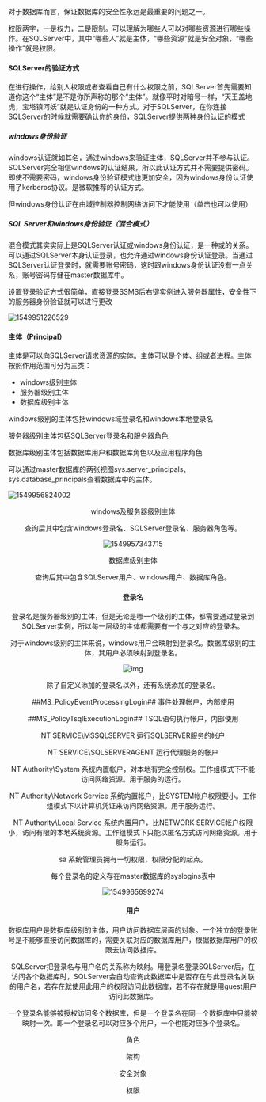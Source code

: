 对于数据库而言，保证数据库的安全性永远是最重要的问题之一。

权限两字，一是权力，二是限制。可以理解为哪些人可以对哪些资源进行哪些操作。在SQLServer中，其中“哪些人”就是主体，“哪些资源”就是安全对象，“哪些操作”就是权限。



#### SQLServer的验证方式

在进行操作，给别人权限或者查看自己有什么权限之前，SQLServer首先需要知道你这个“主体”是不是你所声称的那个“主体”。就像平时对暗号一样，“天王盖地虎，宝塔镇河妖”就是认证身份的一种方式。对于SQLServer，在你连接SQLServer的时候就需要确认你的身份，SQLServer提供两种身份认证的模式

##### windows身份验证

windows认证就如其名，通过windows来验证主体，SQLServer并不参与认证。SQLServer完全相信windows的认证结果，所以此认证方式并不需要提供密码。即使不需要密码，windows身份验证模式也更加安全，因为windows身份认证使用了kerberos协议。是微软推荐的认证方式。

但windows身份认证在由域控制器控制网络访问下才能使用（单击也可以使用）

##### SQL Server和windows身份验证（混合模式）

混合模式其实实际上是SQLServer认证或windows身份认证，是一种或的关系。可以通过SQLServer本身认证登录，也允许通过windows身份认证登录。当通过SQLServer认证登录时，就需要账号密码，这时跟windows身份认证没有一点关系，账号密码存储在master数据库中。

设置登录验证方式很简单，直接登录SSMS后右键实例进入服务器属性，安全性下的服务器身份验证就可以进行更改

![1549951226529](assets/1549951226529.png)



#### 主体（Principal）

主体是可以向SQLServer请求资源的实体。主体可以是个体、组或者进程。主体按照作用范围可分为三类：

- windows级别主体
- 服务器级别主体
- 数据库级别主体

windows级别的主体包括windows域登录名和windows本地登录名

服务器级别主体包括SQLServer登录名和服务器角色

数据库级别主体包括数据库用户和数据库角色以及应用程序角色



可以通过master数据库的两张视图sys.server_principals、sys.database_principals查看数据库中的主体。

![1549956824002](assets/1549956824002.png)

<center>windows及服务器级别主体<center>

查询后其中包含windows登录名、SQLServer登录名、服务器角色等。

![1549957343715](assets/1549957343715.png)

<center>数据库级别主体<center>

查询后其中包含SQLServer用户、windows用户、数据库角色。



#### 登录名

登录名是服务器级别的主体，但是无论是哪一个级别的主体，都需要通过登录到SQLServer实例，所以每一层级的主体都需要有一个与之对应的登录名。

对于windows级别的主体来说，windows用户会映射到登录名。数据库级别的主体，其用户必须映射到登录名。

![img](assets/201204101226429935.png)

除了自定义添加的登录名以外，还有系统添加的登录名。

##MS_PolicyEventProcessingLogin## 事件处理帐户，内部使用

##MS_PolicyTsqlExecutionLogin## TSQL语句执行帐户，内部使用

NT SERVICE\MSSQLSERVER   运行SQLSERVER服务的帐户

NT SERVICE\SQLSERVERAGENT   运行代理服务的帐户

NT Authority\System  系统内置帐户，对本地有完全控制权。工作组模式下不能访问网络资源。用于服务的运行。

NT Authority\Network Service  系统内置帐户，比SYSTEM帐户权限要小。工作组模式下以计算机凭证来访问网络资源。用于服务运行。

NT Authority\Local Service  系统内置用户，比NETWORK SERVICE帐户权限小，访问有限的本地系统资源。工作组模式下只能以匿名方式访问网络资源。用于服务运行。

sa   系统管理员拥有一切权限，权限分配的起点。



每个登录名的定义存在master数据库的syslogins表中

![1549965699274](assets/1549965699274.png)

#### 用户

数据库用户是数据库级别的主体，用户访问数据库层面的对象。一个独立的登录账号是不能够直接访问数据库的，需要关联对应的数据库用户，根据数据库用户的权限去访问数据库。

SQLServer把登录名与用户名的关系称为映射。用登录名登录SQLServer后，在访问各个数据库时，SQLServer会自动查询此数据库中是否存在与此登录名关联的用户名，若存在就使用此用户的权限访问此数据库，若不存在就是用guest用户访问此数据库。

一个登录名能够被授权访问多个数据库，但是一个登录名在同一个数据库中只能被映射一次。即一个登录名可以对应多个用户，一个也能对应多个登录名。

角色

架构



安全对象

权限